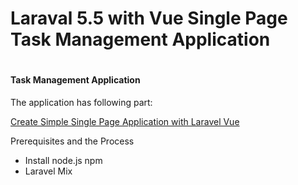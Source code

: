 <h1>Laraval 5.5 with Vue Single Page Task Management Application<h1>
<h4>Task Management Application</h4>

The application has following part:

<a href="https://www.cloudways.com/blog/laravel-vue-single-page-app/">Create Simple Single Page Application with Laravel Vue</a>


Prerequisites and the Process
<ul>
  <li>Install node.js npm </li>
  <li>Laravel Mix</li>
</ul>
